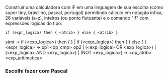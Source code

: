Construir uma calculadora com IF em uma linguagem de sua escolha (como super tiny, brasilino, pascal, portugol) permitindo cálculo em notação infixa, 26 variáveis (a-z), inteiros (ou ponto flutuante) e o comando "if" com expressões lógicas do tipo:

```
if (expr_logica) then { <atrib> } else { <atrib> }
```

stmt -> if (<exp_logica>) then { <atrib> } | if (<expr_logica>) then { <atrib> } else { <atrib> }
<expr_logica> -> op1 <op_cmp> op2 | (<exp_logica> OR <exp_logica>) | (<exp_logica> AND <exp_logica>) | (NOT <exp_logica>)
<atrib> -> <varival> <op_atrib> <exp_aritimetica>

### Escolhi fazer com Pascal

